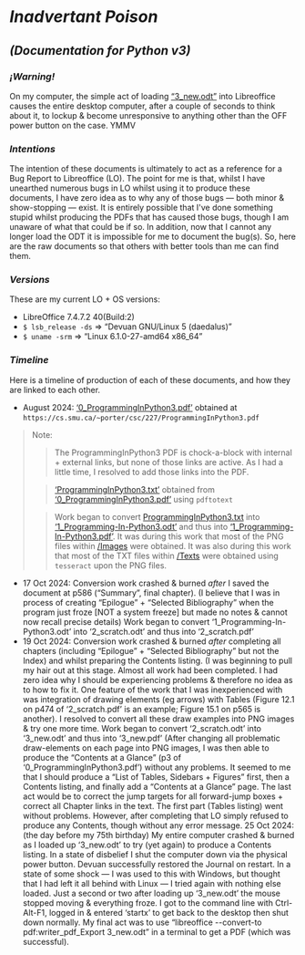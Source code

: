 # *Inadvertant Poison*
## *(Documentation for Python v3)*

### *¡Warning!*
On my computer, the simple act of loading [“3_new.odt”](/3_new.odt) into Libreoffice causes the entire desktop computer, after a couple of seconds to think about it, to lockup & become unresponsive to anything other than the OFF power button on the case. YMMV

### *Intentions*
The intention of these documents is ultimately to act as a reference for a Bug Report to Libreoffice (LO). The point for me is that, whilst I have unearthed numerous bugs in LO whilst using it to produce these documents, I have zero idea as to why any of those bugs — both minor & show-stopping — exist. It is entirely possible that I've done something stupid whilst producing the PDFs that has caused those bugs, though I am unaware of what that could be if so. In addition, now that I cannot any longer load the ODT it is impossible for me to document the bug(s). So, here are the raw documents so that others with better tools than me can find them.

### *Versions*
These are my current LO + OS versions:
- LibreOffice 7.4.7.2 40(Build:2)
- `$ lsb_release -ds` => “Devuan GNU/Linux 5 (daedalus)”
- `$ uname -srm` => “Linux 6.1.0-27-amd64 x86_64”

### *Timeline*
Here is a timeline of production of each of these documents, and how they are linked to each other.

- August 2024: [‘0_ProgrammingInPython3.pdf’](/0_ProgrammingInPython3.pdf) obtained at `https://cs.smu.ca/~porter/csc/227/ProgrammingInPython3.pdf`
>Note:
>>The ProgrammingInPython3 PDF is chock-a-block with internal + external links, but none of those links are active. As I had a little time, I resolved to add those links into the PDF.
>
>>[‘ProgrammingInPython3.txt’](Texts/ProgrammingInPython3.txt) obtained from [‘0_ProgrammingInPython3.pdf’](/0_ProgrammingInPython3.pdf) using `pdftotext`
>
>>Work began to convert [ProgrammingInPython3.txt](Texts/ProgrammingInPython3.txt) into [‘1_Programming-In-Python3.odt’](/1_Programming-In-Python3.odt) and thus into [‘1_Programming-In-Python3.pdf’](/1_Programming-In-Python3.pdf). It was during this work that most of the PNG files within [/Images](/Images) were obtained. It was also during this work that most of the TXT files within [/Texts](/Texts) were obtained using `tesseract` upon the PNG files.
- 17 Oct 2024: Conversion work crashed & burned *after* I saved the document at p586 (“Summary”, final chapter).
             (I believe that I was in process of creating “Epilogue” + “Selected Bibliography” when the program just froze [NOT a system freeze] but made no notes & cannot now recall precise details)
             Work began to convert ‘1_Programming-In-Python3.odt’ into ‘2_scratch.odt’ and thus into ‘2_scratch.pdf’
- 19 Oct 2024: Conversion work crashed & burned *after* completing all chapters (including “Epilogue” + “Selected Bibliography” but not the Index) and whilst preparing the Contents listing.
             (I was beginning to pull my hair out at this stage. Almost all work had been completed. I had zero idea why I should be experiencing problems & therefore no idea as to how to fix it. One feature of the work that I was inexperienced with was integration of drawing elements (eg arrows) with Tables (Figure 12.1 on p474 of ‘2_scratch.pdf’ is an example; Figure 15.1 on p565 is another). I resolved to convert all these draw examples into PNG images & try one more time.
             Work began to convert ‘2_scratch.odt’ into ‘3_new.odt’ and thus into ‘3_new.pdf’
             (After changing all problematic draw-elements on each page into PNG images, I was then able to produce the “Contents at a Glance” (p3 of ‘0_ProgrammingInPython3.pdf’) without any problems. It seemed to me that I should produce a “List of Tables, Sidebars + Figures” first, then a Contents listing, and finally add a “Contents at a Glance” page. The last act would be to correct the jump targets for all forward-jump boxes + correct all Chapter links in the text. The first part (Tables listing) went without problems. However, after completing that LO simply refused to produce any Contents, though without any error message.
25 Oct 2024: (the day before my 75th birthday) My entire computer crashed & burned as I loaded up ‘3_new.odt’ to try (yet again) to produce a Contents listing. In a state of disbelief I shut the computer down via the physical power button. Devuan successfully restored the Journal on restart. In a state of some shock — I was used to this with Windows, but thought that I had left it all behind with Linux — I tried again with nothing else loaded. Just a second or two after loading up ‘3_new.odt’ the mouse stopped moving & everything froze. I got to the command line with Ctrl-Alt-F1, logged in & entered ‘startx’ to get back to the desktop then shut down normally. My final act was to use “libreoffice --convert-to pdf:writer_pdf_Export 3_new.odt” in a terminal to get a PDF (which was successful).
